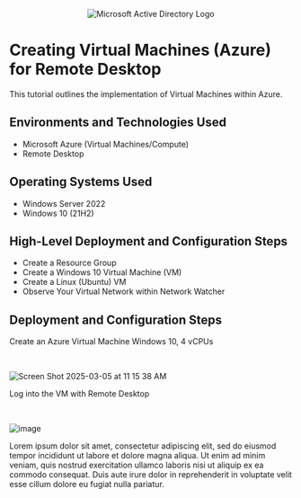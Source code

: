 <p align="center">
<img src="https://i.imgur.com/pU5A58S.png" alt="Microsoft Active Directory Logo"/>
</p>

<h1>Creating Virtual Machines (Azure) for Remote Desktop</h1>
This tutorial outlines the implementation of Virtual Machines within Azure.<br />

<h2>Environments and Technologies Used</h2>

- Microsoft Azure (Virtual Machines/Compute)
- Remote Desktop

<h2>Operating Systems Used </h2>

- Windows Server 2022
- Windows 10 (21H2)

<h2>High-Level Deployment and Configuration Steps</h2>

- Create a Resource Group
- Create a Windows 10 Virtual Machine (VM)
- Create a Linux (Ubuntu) VM
- Observe Your Virtual Network within Network Watcher

<h2>Deployment and Configuration Steps</h2>

<p>
Create an Azure Virtual Machine Windows 10, 4 vCPUs
</p>
<br />

![Screen Shot 2025-03-05 at 11 15 38 AM](https://github.com/user-attachments/assets/2ddc37bc-3171-4904-ab23-32a2554812c0)


<p>
Log into the VM with Remote Desktop
</p>
<br />

![image](https://github.com/user-attachments/assets/1c90de90-04a7-452b-8918-28d37671a612)


<p>
Lorem ipsum dolor sit amet, consectetur adipiscing elit, sed do eiusmod tempor incididunt ut labore et dolore magna aliqua. Ut enim ad minim veniam, quis nostrud exercitation ullamco laboris nisi ut aliquip ex ea commodo consequat. Duis aute irure dolor in reprehenderit in voluptate velit esse cillum dolore eu fugiat nulla pariatur.
</p>
<br />
